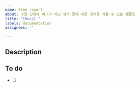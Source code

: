 ```yaml
---
name: Free report
about: 구현 단위와 버그가 아닌 생각 등에 대한 정리를 적을 수 있는 템플릿
title: "[Docs] "
labels: documentation
assignees: ''

---
```


<!-- 우리 모두가 보는 이슈입니다. 기분을 나쁘게 할 수 있는 말은 금지 됩니다! 바른 말 고운 말 쓰라 이 말이야. -->

## Description

## To do
- [ ]
